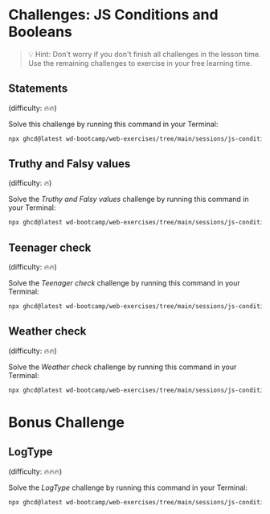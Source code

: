 # Challenges: JS Conditions and Booleans

> 💡 Hint: Don't worry if you don't finish all challenges in the lesson time. Use the remaining
> challenges to exercise in your free learning time.

## Statements

(difficulty: 🔥🔥)

Solve this challenge by running this command in your Terminal:

```bash
npx ghcd@latest wd-bootcamp/web-exercises/tree/main/sessions/js-conditions-and-booleans/statements
```

## Truthy and Falsy values

(difficulty: 🔥)

Solve the _Truthy and Falsy values_ challenge by running this command in your Terminal:

```bash
npx ghcd@latest wd-bootcamp/web-exercises/tree/main/sessions/js-conditions-and-booleans/truthy-and-falsy
```

<!--

## Converting boolean values to strings

(difficulty: 🔥🔥)

Solve this [Kata](https://www.codewars.com/kata/53369039d7ab3ac506000467/train/javascript).

## Grasshopper - If/else syntax debug

(difficulty: 🔥🔥)

Solve this [Kata](https://www.codewars.com/kata/57089707fe2d01529f00024a/train/javascript).

## Grasshopper - Personalized Message

(difficulty: 🔥🔥)

Solve this [Kata](https://www.codewars.com/kata/5772da22b89313a4d50012f7/train/javascript).

-->

## Teenager check

(difficulty: 🔥🔥)

Solve the _Teenager check_ challenge by running this command in your Terminal:

```bash
npx ghcd@latest wd-bootcamp/web-exercises/tree/main/sessions/js-conditions-and-booleans/teenager-check
```

## Weather check

(difficulty: 🔥🔥)

Solve the _Weather check_ challenge by running this command in your Terminal:

```bash
npx ghcd@latest wd-bootcamp/web-exercises/tree/main/sessions/js-conditions-and-booleans/weather-check
```

# Bonus Challenge

## LogType

(difficulty: 🔥🔥🔥)

Solve the _LogType_ challenge by running this command in your Terminal:

```bash
npx ghcd@latest wd-bootcamp/web-exercises/tree/main/sessions/js-conditions-and-booleans/log-type
```
